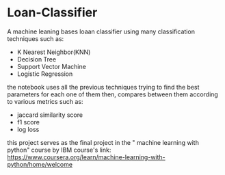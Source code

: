 # Loan-Classifier
A machine leaning bases loaan classifier using many classification techniques such as: 
- K Nearest Neighbor(KNN)
- Decision Tree
- Support Vector Machine
- Logistic Regression

the notebook uses all the previous techniques trying to find the best parameters for each one of them then, compares between them according to various metrics such as:
- jaccard similarity score
- f1 score
- log loss

this project serves as the final project in the " machine learning with python" course by IBM
course's link: https://www.coursera.org/learn/machine-learning-with-python/home/welcome
